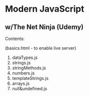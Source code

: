 # Modern JavaScript

## w/The Net Ninja (Udemy)

Contents:

(basics.html - to enable live server)

1. dataTypes.js
2. strings.js
3. stringMethods.js
4. numbers.js
5. templateStrings.js
6. arrays.js
7. null&undefined.js

